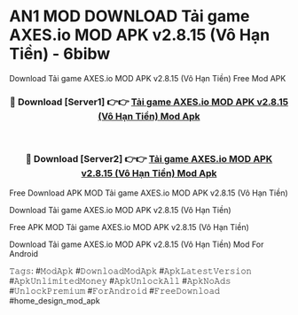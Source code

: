 # AN1 MOD DOWNLOAD Tải game AXES.io MOD APK v2.8.15 (Vô Hạn Tiền) - 6bibw
Download Tải game AXES.io MOD APK v2.8.15 (Vô Hạn Tiền) Free Mod APK

<div align="center">
<h3>🔴 Download [Server1] 👉👉 <a href="https://apk-comot.site?title=Tải_game_AXES.io_MOD_APK_v2.8.15_(Vô_Hạn_Tiền)">Tải game AXES.io MOD APK v2.8.15 (Vô Hạn Tiền) Mod Apk</a></h3><br>

<h3>🔴 Download [Server2] 👉👉 <a href="https://apk-comot.site?title=Tải_game_AXES.io_MOD_APK_v2.8.15_(Vô_Hạn_Tiền)">Tải game AXES.io MOD APK v2.8.15 (Vô Hạn Tiền) Mod Apk</a></h3>
</div>


Free Download APK MOD Tải game AXES.io MOD APK v2.8.15 (Vô Hạn Tiền)

Download Tải game AXES.io MOD APK v2.8.15 (Vô Hạn Tiền) 

Free APK MOD Tải game AXES.io MOD APK v2.8.15 (Vô Hạn Tiền) 

Download Tải game AXES.io MOD APK v2.8.15 (Vô Hạn Tiền) Mod For Android

𝚃𝚊𝚐𝚜: #𝙼𝚘𝚍𝙰𝚙𝚔 #𝙳𝚘𝚠𝚗𝚕𝚘𝚊𝚍𝙼𝚘𝚍𝙰𝚙𝚔 #𝙰𝚙𝚔𝙻𝚊𝚝𝚎𝚜𝚝𝚅𝚎𝚛𝚜𝚒𝚘𝚗 #𝙰𝚙𝚔𝚄𝚗𝚕𝚒𝚖𝚒𝚝𝚎𝚍𝙼𝚘𝚗𝚎𝚢 #𝙰𝚙𝚔𝚄𝚗𝚕𝚘𝚌𝚔𝙰𝚕𝚕 #𝙰𝚙𝚔𝙽𝚘𝙰𝚍𝚜 #𝚄𝚗𝚕𝚘𝚌𝚔𝙿𝚛𝚎𝚖𝚒𝚞𝚖 #𝙵𝚘𝚛𝙰𝚗𝚍𝚛𝚘𝚒𝚍 #𝙵𝚛𝚎𝚎𝙳𝚘𝚠𝚗𝚕𝚘𝚊𝚍 #home_design_mod_apk